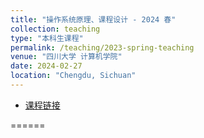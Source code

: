 ```yaml
---
title: "操作系统原理、课程设计 - 2024 春"
collection: teaching
type: "本科生课程"
permalink: /teaching/2023-spring-teaching
venue: "四川大学 计算机学院"
date: 2024-02-27
location: "Chengdu, Sichuan"
---
```

- [课程链接](/teaching/OS)

======